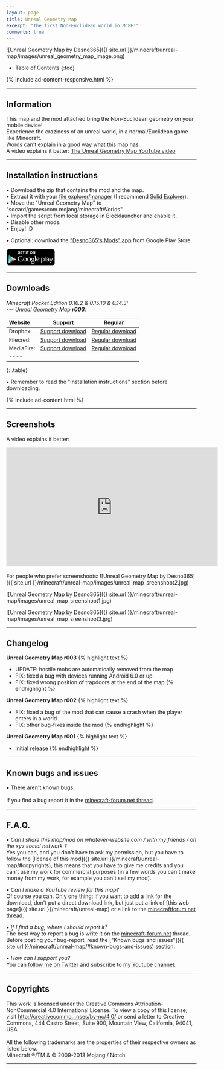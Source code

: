 ```yaml
---
layout: page
title: Unreal Geometry Map
excerpt: "The first Non-Euclidean world in MCPE!"
comments: true
---
```


![Unreal Geometry Map by Desno365]({{ site.url }}/minecraft/unreal-map/images/unreal_geometry_map_image.png)

* Table of Contents
{:toc}

{% include ad-content-responsive.html %}

---

## Information

This map and the mod attached bring the Non-Euclidean geometry on your mobile device!<br>
Experience the craziness of an unreal world, in a normal/Euclidean game like Minecraft.<br>
Words can't explain in a good way what this map has.<br>
A video explains it better: [The Unreal Geometry Map YouTube video](http://youtu.be/WwMZg0aRKIM)

---

## Installation instructions

• Download the zip that contains the mod and the map.<br>
• Extract it with your [file explorer/manager](http://play.google.com/store/search?q=file%20explorer) (I recommend [Solid Explorer](https://play.google.com/store/apps/details?id=pl.solidexplorer2)).<br>
• Move the "Unreal Geometry Map" to "sdcard/games/com.mojang/minecraftWorlds"<br>
• Import the script from local storage in Blocklauncher and enable it.<br>
• Disable other mods.<br>
• Enjoy! :D<br>

• Optional: download the ["Desno365's Mods" app](https://play.google.com/store/apps/details?id=com.desno365.mods) from Google Play Store.

<a href="https://play.google.com/store/apps/details?id=com.desno365.mods">
  <img alt="Get it on Google Play"
       src="/images/en_generic_rgb_wo_45.png" />
</a>

---

## Downloads

<i>Minecraft Pocket Edition 0.16.2 & 0.15.10 & 0.14.3:</i><br>
<i> --- Unreal Geometry Map <b>r003</b>:</i>

| Website | Support | Regular |
|:--------|:-------:|:-------:|
| Dropbox:           | [Support download](http://adf.ly/1ZvI05) | [Regular download](https://www.dropbox.com/s/abcdwn8s3pyoxqx/Unreal_Geometry_r003_Desno365.zip?dl=1) |
| Filecred:          | [Support download](http://adf.ly/1XjXkF) | [Regular download](http://filecred.com/A578G56D) |
| MediaFire:         | [Support download](http://adf.ly/1XjXg9) | [Regular download](http://www.mediafire.com/download/son5aa6u7n12plw/Unreal_Geometry_r003_Desno365.zip) |
|----
{: .table}

• Remember to read the "Installation instructions" section before downloading.

{% include ad-content.html %}

---

## Screenshots

A video explains it better:

<iframe width="560" height="315" src="http://www.youtube.com/embed/WwMZg0aRKIM" frameborder="0"> </iframe>


For people who prefer screenshoots:
![Unreal Geometry Map by Desno365]({{ site.url }}/minecraft/unreal-map/images/unreal_map_sreenshoot2.jpg)

![Unreal Geometry Map by Desno365]({{ site.url }}/minecraft/unreal-map/images/unreal_map_sreenshoot1.jpg)

![Unreal Geometry Map by Desno365]({{ site.url }}/minecraft/unreal-map/images/unreal_map_sreenshoot3.jpg)

---

## Changelog

**Unreal Geometry Map r003**
{% highlight text %}
- UPDATE: hostile mobs are automatically removed from the map
- FIX: fixed a bug with devices running Android 6.0 or up
- FIX: fixed wrong position of trapdoors at the end of the map
{% endhighlight %}

**Unreal Geometry Map r002**
{% highlight text %}
- FIX: fixed a bug of the mod that can cause a crash when the player enters in a world
- FIX: other bug-fixes inside the mod
{% endhighlight %}

**Unreal Geometry Map r001**
{% highlight text %}
- Initial release
{% endhighlight %}

---

## Known bugs and issues

• There aren't known bugs.<br><br>
If you find a bug report it in the [minecraft-forum.net thread][thread].<br>

---

## F.A.Q.

*• Can I share this map/mod on whatever-website.com / with my friends / on the xyz social network ?*<br>
Yes you can, and you don't have to ask my permission, but you have to follow the [license of this mod]({{ site.url }}/minecraft/unreal-map/#copyrights), this means that you have to give me credits and you can't use my work for commercial purposes (in a few words you can't make money from my work, for example you can't sell my mod).<br>

*• Can I make a YouTube review for this map?*<br>
Of course you can. Only one thing: if you want to add a link for the download, don't put a direct download link, but just put a link of [this web page]({{ site.url }}/minecraft/unreal-map) or a link to the [minecraftforum.net thread][thread].<br>

*• If I find a bug, where I should report it?*<br>
The best way to report a bug is write it on the [minecraft-forum.net][thread] thread. Before posting your bug-report, read the ["Known bugs and issues"]({{ site.url }}/minecraft/unreal-map/#known-bugs-and-issues) section.

*• How can I support you?*<br>
You can [follow me on Twitter](https://twitter.com/desno365) and subscribe to [my Youtube channel](http://www.youtube.com/channel/UCJQL47nQnsijcaN_7pMsjCQ/videos).

---

## Copyrights

This work is licensed under the Creative Commons Attribution-NonCommercial 4.0 International License.
To view a copy of this license, visit [http://creativecommo...nses/by-nc/4.0/](http://creativecommons.org/licenses/by-nc/4.0/) or send a letter to Creative Commons, 444 Castro Street, Suite 900, Mountain View, California, 94041, USA.
<br><br>
All the following trademarks are the properties of their respective owners as listed below.<br>
Minecraft ®/TM & © 2009-2013 Mojang / Notch

---

[thread]: http://www.minecraftforum.net/forums/minecraft-pocket-edition/mcpe-maps/2389061-map-mod-unreal-geometry-map-non-euclidean-map

